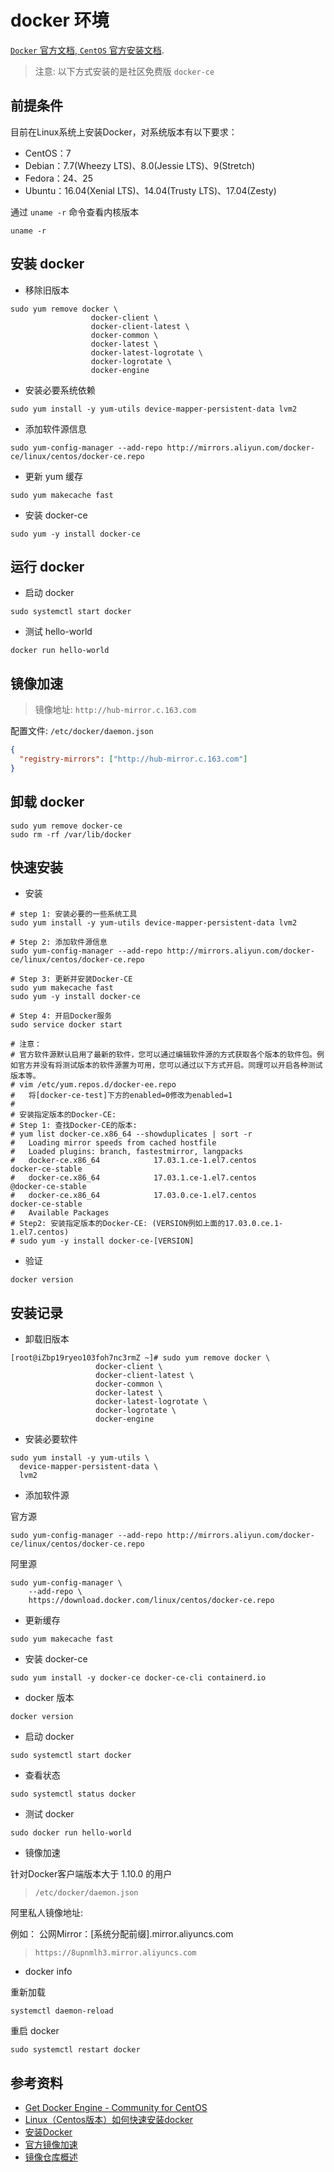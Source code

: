 # docker 环境


[ `Docker` 官方文档](https://docs.docker.com/),[ `CentOS` 官方安装文档](https://docs.docker.com/install/linux/docker-ce/centos/).

> 注意: 以下方式安装的是社区免费版 `docker-ce`

## 前提条件

目前在Linux系统上安装Docker，对系统版本有以下要求：

- CentOS：7
- Debian：7.7(Wheezy LTS)、8.0(Jessie LTS)、9(Stretch)
- Fedora：24、25
- Ubuntu：16.04(Xenial LTS)、14.04(Trusty LTS)、17.04(Zesty)

通过 `uname -r` 命令查看内核版本

```shell
uname -r
```

## 安装 docker

- 移除旧版本

```shell
sudo yum remove docker \
                  docker-client \
                  docker-client-latest \
                  docker-common \
                  docker-latest \
                  docker-latest-logrotate \
                  docker-logrotate \
                  docker-engine
```

- 安装必要系统依赖

```shell
sudo yum install -y yum-utils device-mapper-persistent-data lvm2
```

- 添加软件源信息

```shell
sudo yum-config-manager --add-repo http://mirrors.aliyun.com/docker-ce/linux/centos/docker-ce.repo
```

- 更新 yum 缓存

```shell
sudo yum makecache fast
```

- 安装 docker-ce

```shell
sudo yum -y install docker-ce
```

## 运行 docker

- 启动 docker

```shell
sudo systemctl start docker
```

- 测试 hello-world

```shell
docker run hello-world
```

## 镜像加速

> 镜像地址: `http://hub-mirror.c.163.com`

配置文件: `/etc/docker/daemon.json`

```json
{
  "registry-mirrors": ["http://hub-mirror.c.163.com"]
}
```

## 卸载 docker

```shell
sudo yum remove docker-ce
sudo rm -rf /var/lib/docker
```

## 快速安装

- 安装

```shell
# step 1: 安装必要的一些系统工具
sudo yum install -y yum-utils device-mapper-persistent-data lvm2

# Step 2: 添加软件源信息
sudo yum-config-manager --add-repo http://mirrors.aliyun.com/docker-ce/linux/centos/docker-ce.repo

# Step 3: 更新并安装Docker-CE
sudo yum makecache fast
sudo yum -y install docker-ce

# Step 4: 开启Docker服务
sudo service docker start

# 注意：
# 官方软件源默认启用了最新的软件，您可以通过编辑软件源的方式获取各个版本的软件包。例如官方并没有将测试版本的软件源置为可用，您可以通过以下方式开启。同理可以开启各种测试版本等。
# vim /etc/yum.repos.d/docker-ee.repo
#   将[docker-ce-test]下方的enabled=0修改为enabled=1
#
# 安装指定版本的Docker-CE:
# Step 1: 查找Docker-CE的版本:
# yum list docker-ce.x86_64 --showduplicates | sort -r
#   Loading mirror speeds from cached hostfile
#   Loaded plugins: branch, fastestmirror, langpacks
#   docker-ce.x86_64            17.03.1.ce-1.el7.centos            docker-ce-stable
#   docker-ce.x86_64            17.03.1.ce-1.el7.centos            @docker-ce-stable
#   docker-ce.x86_64            17.03.0.ce-1.el7.centos            docker-ce-stable
#   Available Packages
# Step2: 安装指定版本的Docker-CE: (VERSION例如上面的17.03.0.ce.1-1.el7.centos)
# sudo yum -y install docker-ce-[VERSION]
```

- 验证

```shell
docker version
```

## 安装记录

- 卸载旧版本

```shell
[root@iZbp19ryeo103foh7nc3rmZ ~]# sudo yum remove docker \
                   docker-client \
                   docker-client-latest \
                   docker-common \
                   docker-latest \
                   docker-latest-logrotate \
                   docker-logrotate \
                   docker-engine
```

- 安装必要软件

```shell
sudo yum install -y yum-utils \
  device-mapper-persistent-data \
  lvm2
```

- 添加软件源

官方源

```
sudo yum-config-manager --add-repo http://mirrors.aliyun.com/docker-ce/linux/centos/docker-ce.repo
```

阿里源

```
sudo yum-config-manager \
    --add-repo \
    https://download.docker.com/linux/centos/docker-ce.repo
```

- 更新缓存

```shell
sudo yum makecache fast
```

- 安装 docker-ce

```shell
sudo yum install -y docker-ce docker-ce-cli containerd.io
```

- docker 版本

```shell
docker version
```

- 启动 docker

```shell
sudo systemctl start docker
```

- 查看状态

```shell
sudo systemctl status docker
```

- 测试 docker

```shell
sudo docker run hello-world
```

- 镜像加速

针对Docker客户端版本大于 1.10.0 的用户

> `/etc/docker/daemon.json`

阿里私人镜像地址:

例如：
公网Mirror：[系统分配前缀].mirror.aliyuncs.com

> `https://8upnmlh3.mirror.aliyuncs.com`


- docker info


重新加载

```shell
systemctl daemon-reload
```

重启 docker

```
sudo systemctl restart docker
```

## 参考资料

- [Get Docker Engine - Community for CentOS](https://docs.docker.com/install/linux/docker-ce/centos/)
- [Linux（Centos版本）如何快速安装docker](https://mp.weixin.qq.com/s/tIVct-qXzGl3zZDQpwOfLA)
- [安装Docker](https://help.aliyun.com/document_detail/60742.html?spm=5176.2020520101.0.0.173d4df5FIWY8L)
- [官方镜像加速](https://help.aliyun.com/document_detail/60750.html?spm=5176.12818093.0.0.6db816d0JElLE4)
- [镜像仓库概述](https://cloud.tencent.com/document/product/457/9113)
